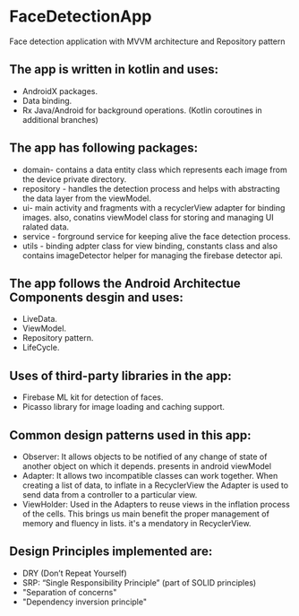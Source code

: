 # FaceDetectionApp
Face detection application with MVVM architecture and Repository pattern
## The app is written in kotlin and uses:

* AndroidX packages.
* Data binding.
* Rx Java/Android for background operations. (Kotlin coroutines in additional branches)


## The app has following packages:

* domain- contains a data entity class which represents each image from the device private directory.
* repository - handles the detection process and helps with abstracting the data layer from the viewModel.
* ui- main activity and fragments with a recyclerView adapter for binding images.
  also, conatins viewModel class for storing and managing UI ralated data.
* service - forground service for keeping alive the face detection process.
* utils - binding adpter class for view binding, constants class and
  also contains imageDetector helper for managing the firebase detector api. 

## The app follows the Android Architectue Components desgin and uses:

* LiveData.
* ViewModel.
* Repository pattern.
* LifeCycle.

## Uses of third-party libraries in the app:

* Firebase ML kit for detection of faces.
* Picasso library for image loading and caching support.

## Common design patterns used in this app:

* Observer: It allows objects to be notified of any change of state of another object on which it depends. 
  presents in android viewModel
* Adapter: It allows two incompatible classes can work together. When creating a list of data, to inflate in a RecyclerView the Adapter   is used to send data from a controller to a particular view.
* ViewHolder: Used in the Adapters to reuse views in the inflation process of the cells. This brings us main benefit the proper    	       management of memory and fluency in lists. it's a mendatory in RecyclerView.

## Design Principles implemented are:

* DRY (Don’t Repeat Yourself)
* SRP: “Single Responsibility Principle” (part of SOLID principles)
* "Separation of concerns"
* "Dependency inversion principle"
